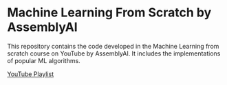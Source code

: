 # Machine Learning From Scratch by AssemblyAI

This repository contains the code developed in the Machine Learning from scratch course on YouTube by AssemblyAI. It includes the implementations of popular ML algorithms.

[ YouTube Playlist](https://www.youtube.com/watch?v=p1hGz0w_OCo&list=PLcWfeUsAys2k_xub3mHks85sBHZvg24Jd)


<!-- The code is based on the similar repository by Python Engineer (Patrick Loeber): https://github.com/python-engineer/MLfromscratch -->
